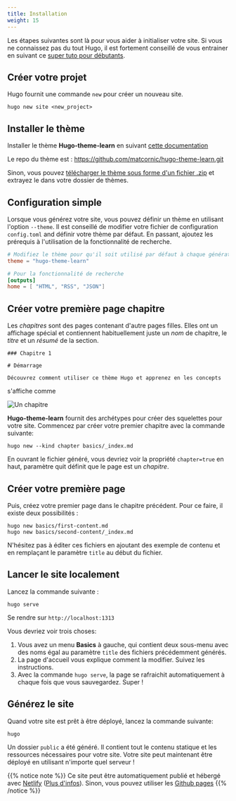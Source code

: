 ```yaml
---
title: Installation
weight: 15
---
```


Les étapes suivantes sont là pour vous aider à initialiser votre site. Si vous ne connaissez pas du tout Hugo, il est fortement conseillé de vous entrainer en suivant ce [super tuto pour débutants](https://gohugo.io/overview/quickstart/).

## Créer votre projet

Hugo fournit une commande `new` pour créer un nouveau site.

```
hugo new site <new_project>
```

## Installer le thème

Installer le thème **Hugo-theme-learn** en suivant [cette documentation](https://gohugo.io/themes/installing/)

Le repo du thème est : https://github.com/matcornic/hugo-theme-learn.git

Sinon, vous pouvez [télécharger le thème sous forme d'un fichier .zip](https://github.com/matcornic/hugo-theme-learn/archive/master.zip) et extrayez le dans votre dossier de thèmes.

## Configuration simple

Lorsque vous générez votre site, vous pouvez définir un thème en utilisant l'option `--theme`. Il est conseillé de modifier votre fichier de configuration `config.toml` and définir votre thème par défaut. En passant, ajoutez les prérequis à l'utilisation de la fonctionnalité de recherche.

```toml
# Modifiez le thème pour qu'il soit utilisé par défaut à chaque génération de site.
theme = "hugo-theme-learn"

# Pour la fonctionnalité de recherche
[outputs]
home = [ "HTML", "RSS", "JSON"]
```

## Créer votre première page chapitre

Les *chapitres* sont des pages contenant d'autre pages filles. Elles ont un affichage spécial et contiennent habituellement juste un _nom_ de chapitre, le _titre_ et un _résumé_ de la section.

```
### Chapitre 1

# Démarrage

Découvrez comment utiliser ce thème Hugo et apprenez en les concepts
```

s'affiche comme

![Un chapitre](/en/basics/installation/fcj-ss2-workshop-003/images/chapter.png?classes=shadow&width=60pc)

**Hugo-theme-learn** fournit des archétypes pour créer des squelettes pour votre site. Commencez par créer votre premier chapitre avec la commande suivante:

```
hugo new --kind chapter basics/_index.md
```

En ouvrant le fichier généré, vous devriez voir la propriété `chapter=true` en haut, paramètre quit définit que le page est un _chapitre_.

## Créer votre première page

Puis, créez votre premier page dans le chapitre précédent. Pour ce faire, il existe deux possibilités :

```
hugo new basics/first-content.md
hugo new basics/second-content/_index.md
```

N'hésitez pas à éditer ces fichiers en ajoutant des exemple de contenu et en remplaçant le paramètre `title` au début du fichier. 

## Lancer le site localement

Lancez la commande suivante :

```
hugo serve
```

Se rendre sur `http://localhost:1313`

Vous devriez voir trois choses:

1. Vous avez un menu **Basics** à gauche, qui contient deux sous-menu avec des noms égal au paramètre `title` des fichiers précédemment générés.
2. La page d'accueil vous explique comment la modifier. Suivez les instructions.
3. Avec la commande `hugo serve`, la page se rafraichit automatiquement à chaque fois que vous sauvegardez. Super !

## Générez le site

Quand votre site est prêt à être déployé, lancez la commande suivante:

```
hugo
```

Un dossier `public` a été généré. Il contient tout le contenu statique et les ressources nécessaires pour votre site. Votre site peut maintenant être déployé en utilisant n'importe quel serveur !

{{% notice note %}}
Ce site peut être automatiquement publié et hébergé avec [Netlify](https://www.netlify.com/) ([Plus d'infos](https://www.netlify.com/blog/2015/07/30/hosting-hugo-on-netlifyinsanely-fast-deploys/)). Sinon, vous pouvez utiliser les [Github pages](https://gohugo.io/hosting-and-deployment/hosting-on-github/)
{{% /notice %}}